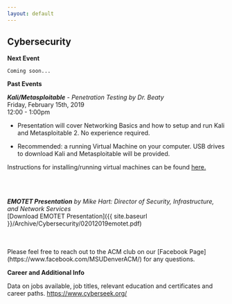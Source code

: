 ```yaml
---
layout: default
---
```

## Cybersecurity
**Next Event**<br>
```
Coming soon...
```

**Past Events**<br>

***Kali/Metasploitable*** - *Penetration Testing
by Dr. Beaty*<br>
Friday, February 15th, 2019 <br>
12:00 - 1:00pm
<br>

  * Presentation will cover Networking Basics and how to setup and run Kali and Metasploitable 2. No experience required.

  * Recommended: a running Virtual Machine on your computer. USB drives to download Kali and Metasploitable will be provided.

Instructions for installing/running virtual machines can be found [here.](https://www.howtogeek.com/196060/beginner-geek-how-to-create-and-use-virtual-machines/)

<br>
<br>

***EMOTET Presentation***
*by Mike Hart: Director of Security, Infrastructure,
and Network Services*<br>
[Download EMOTET Presentation]({{ site.baseurl }}/Archive/Cybersecurity/02012019emotet.pdf)

<br>
<br>
Please feel free to reach out to the ACM club on our [Facebook Page](https://www.facebook.com/MSUDenverACM/) for any questions.

**Career and Additional Info**

Data on jobs available, job titles, relevant education and certificates and career paths. <https://www.cyberseek.org/>
